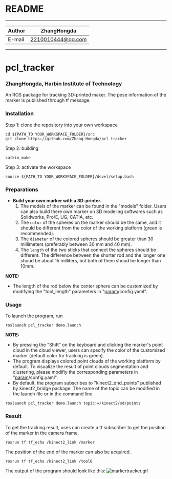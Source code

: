 README
==============================

****

|Author|ZhangHongda|
|---|---
|E-mail|2210010444@qq.com


    


****
# pcl_tracker
### ZhangHongda, Harbin Institute of Technology

An ROS package for tracking 3D-printed maker. The pose information of the marker is published through tf message.
### Installation
Step 1: clone the repository into your own workspace
```
cd ${PATH_TO YOUR_WORKSPACE_FOLDER}/src
git clone https://github.com/Zhang-Hongda/pcl_tracker
```
Step 2: building
```
catkin_make
```
Step 3: activate the workspace
```
source ${PATH_TO YOUR_WORKSPACE_FOLDER}/devel/setup.bash
```
### Preparations
* __Build your own marker with a 3D-printer.__  
    1. The models of the marker can be found in the "models" folder. Users can also build there own marker on 3D modeling softwares such as Solidworks, Pro/E, UG, CATIA, etc.   
    2. The `color` of the spheres on the marker should be the same, and it should be different from the color of the working platform (green is recommended).  
    3. The `diameter` of the colored spheres should be greater than 30 millimeters (preferably between 30 mm and 40 mm).
    4. The `length` of the two sticks that connect the spheres should be different. The difference between the shorter rod and the longer one shoud be about 15 milliters, but both of them shoud be longer than 10mm.  

 __NOTE:__  
 * The length of the rod below the center sphere can be customized by modifying the "tool_length" parameters in "[param](./param)/config.yaml".

### Usage 
To launch the program, run
```
roslaunch pcl_tracker demo.launch
```
__NOTE:__  

* By pressing the "Shift" on the keyboard and clicking the marker's point cloud in the cloud viewer, users can specify the color of the customized marker (default color for tracking is green).
* The program displays colored point clouds of the working platform by default. To visualize the result of point clouds segmentation and clustering, please modifiy the corresponding parameters in "[param](./param)/config.yaml".
* By default, the program subscribes to "kinect2_qhd_points" published by kinect2_bridge package. The name of the topic can be modified in the launch file or in the command line.
```
roslaunch pcl_tracker demo.launch topic:=/kinect2/sd/points
```

### Result
To get the tracking result, uses can create a tf subscriber to get the position of the marker in the camera frame.
```
rosrun tf tf_echo /kinect2_link /marker
```
The position of the end of the marker can also be acquired.
```
rosrun tf tf_echo /kinect2_link /tool0
```
The output of the program should look like this:
![markertracker.gif](./gif/markertracker.gif "program output")

